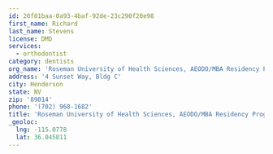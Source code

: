 ```yaml
---
id: 20f81baa-0a93-4baf-92de-23c290f20e98
first_name: Richard
last_name: Stevens
license: DMD
services:
  - orthodontist
category: dentists
org_name: 'Roseman University of Health Sciences, AEODO/MBA Residency Program'
address: '4 Sunset Way, Bldg C'
city: Henderson
state: NV
zip: '89014'
phone: '(702) 968-1682'
title: 'Roseman University of Health Sciences, AEODO/MBA Residency Program'
_geoloc:
  lng: -115.0778
  lat: 36.045811
---
```


